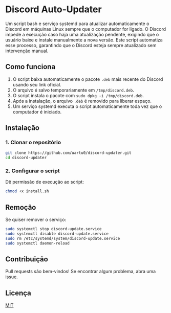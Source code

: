 # Discord Auto-Updater
Um script bash e serviço systemd para atualizar automaticamente o Discord em máquinas Linux sempre que o computador for ligado. O Discord impede a execução caso haja uma atualização pendente, exigindo que o usuário baixe e instale manualmente a nova versão. Este script automatiza esse processo, garantindo que o Discord esteja sempre atualizado sem intervenção manual.

## Como funciona
1. O script baixa automaticamente o pacote `.deb` mais recente do Discord usando seu link oficial.
2. O arquivo é salvo temporariamente em `/tmp/discord.deb`.
3. O script instala o pacote com `sudo dpkg -i /tmp/discord.deb`.
4. Após a instalação, o arquivo `.deb` é removido para liberar espaço.
5. Um serviço systemd executa o script automaticamente toda vez que o computador é iniciado.

## Instalação
### 1. Clonar o repositório
```bash
git clone https://github.com/uartu0/discord-updater.git
cd discord-updater
```

### 2. Configurar o script
Dê permissão de execução ao script:
```bash
chmod +x install.sh
```

## Remoção
Se quiser remover o serviço:
```bash
sudo systemctl stop discord-update.service
sudo systemctl disable discord-update.service
sudo rm /etc/systemd/system/discord-update.service
sudo systemctl daemon-reload
```

## Contribuição
Pull requests são bem-vindos! Se encontrar algum problema, abra uma issue.

## Licença
[MIT](LICENSE)


